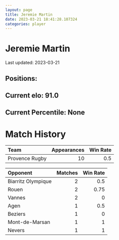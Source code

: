 ```yaml
---  
layout: page  
title: Jeremie Martin  
date: 2023-03-21 18:41:28.107324  
categories: player  
---
```

# Jeremie Martin


Last updated: 2023-03-21
## Positions: 

## Current elo: 91.0

## Current Percentile: None

# Match History


| Team           |   Appearances |   Win Rate |
|:---------------|--------------:|-----------:|
| Provence Rugby |            10 |        0.5 |

| Opponent           |   Matches |   Win Rate |
|:-------------------|----------:|-----------:|
| Biarritz Olympique |         2 |       0.5  |
| Rouen              |         2 |       0.75 |
| Vannes             |         2 |       0    |
| Agen               |         1 |       0.5  |
| Beziers            |         1 |       0    |
| Mont-de-Marsan     |         1 |       1    |
| Nevers             |         1 |       1    |